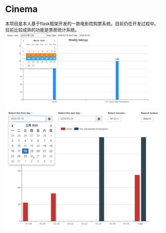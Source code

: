 # Cinema
本项目是本人基于flask框架开发的一款电影院购票系统。目前仍在开发过程中。
目前比较成熟的功能是票房统计系统。
![image](https://github.com/dingyuming102/Cinema/blob/master/QQ%E6%88%AA%E5%9B%BE20200326204535.png)
![image](https://github.com/dingyuming102/Cinema/blob/master/QQ%E6%88%AA%E5%9B%BE20200326205507.png)
